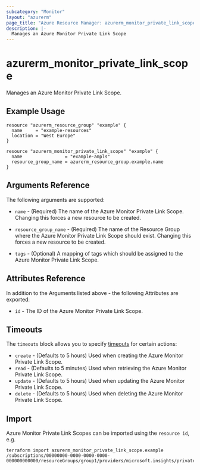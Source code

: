 ```yaml
---
subcategory: "Monitor"
layout: "azurerm"
page_title: "Azure Resource Manager: azurerm_monitor_private_link_scope"
description: |-
  Manages an Azure Monitor Private Link Scope
---
```


# azurerm_monitor_private_link_scope

Manages an Azure Monitor Private Link Scope.

## Example Usage

```hcl
resource "azurerm_resource_group" "example" {
  name     = "example-resources"
  location = "West Europe"
}

resource "azurerm_monitor_private_link_scope" "example" {
  name                = "example-ampls"
  resource_group_name = azurerm_resource_group.example.name
}
```

## Arguments Reference

The following arguments are supported:

* `name` - (Required) The name of the Azure Monitor Private Link Scope. Changing this forces a new resource to be created.

* `resource_group_name` - (Required) The name of the Resource Group where the Azure Monitor Private Link Scope should exist. Changing this forces a new resource to be created.

* `tags` - (Optional) A mapping of tags which should be assigned to the Azure Monitor Private Link Scope.

## Attributes Reference

In addition to the Arguments listed above - the following Attributes are exported:

* `id` - The ID of the Azure Monitor Private Link Scope.

## Timeouts

The `timeouts` block allows you to specify [timeouts](https://www.terraform.io/docs/configuration/resources.html#timeouts) for certain actions:

* `create` - (Defaults to 5 hours) Used when creating the Azure Monitor Private Link Scope.
* `read` - (Defaults to 5 minutes) Used when retrieving the Azure Monitor Private Link Scope.
* `update` - (Defaults to 5 hours) Used when updating the Azure Monitor Private Link Scope.
* `delete` - (Defaults to 5 hours) Used when deleting the Azure Monitor Private Link Scope.

## Import

Azure Monitor Private Link Scopes can be imported using the `resource id`, e.g.

```shell
terraform import azurerm_monitor_private_link_scope.example /subscriptions/00000000-0000-0000-0000-000000000000/resourceGroups/group1/providers/microsoft.insights/privateLinkScopes/pls1
```
